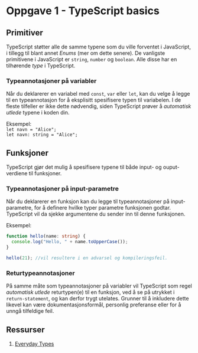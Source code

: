 # Oppgave 1 - TypeScript basics

## Primitiver

TypeScript støtter alle de samme typene som du ville forventet i JavaScript, i tillegg til blant annet _Enums_ (mer om dette senere). De vanligste primitivene i JavaScript er `string`, `number` og `boolean`. Alle disse har en tilhørende _type_ i TypeScript.

### Typeannotasjoner på variabler

Når du deklarerer en variabel med `const`, `var` eller `let`, kan du velge å legge til en typeannotasjon for å eksplisitt spesifisere typen til variabelen. I de fleste tilfeller er ikke dette nødvendig, siden TypeScript prøver å _automatisk utlede_ typene i koden din.

Eksempel:  
`let navn = "Alice";`  
`let navn: string = "Alice";`

## Funksjoner

TypeScript gjør det mulig å spesifisere typene til både input- og ouput-verdiene til funksjoner.

### Typeannotasjoner på input-parametre

Når du deklarerer en funksjon kan du legge til typeannotasjoner på input-parametre, for å definere hvilke typer parametre funksjonen godtar. TypeScript vil da sjekke argumentene du sender inn til denne funksjonen.

Eksempel:

```typescript
function hello(name: string) {
  console.log("Hello, " + name.toUpperCase());
}

hello(21); //vil resultere i en advarsel og kompileringsfeil.
```

### Returtypeannotasjoner

På samme måte som typeannotasjoner på variabler vil TypeScript som regel _automatisk utlede_ returtypen(e) til en funksjon, ved å se på utrykket i `return-statement`, og kan derfor trygt utelates. Grunner til å inkludere dette likevel kan være dokumentasjonsformål, personlig preferanse eller for å unngå tilfeldige feil.

## Ressurser

1. [Everyday Types](https://www.typescriptlang.org/docs/handbook/2/everyday-types.html)
